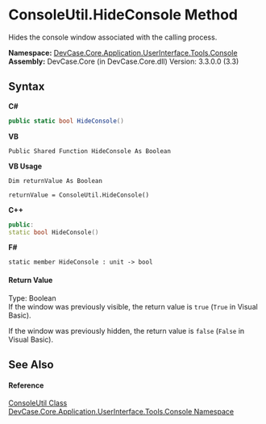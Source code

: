 # ConsoleUtil.HideConsole Method 
 

Hides the console window associated with the calling process.

**Namespace:**&nbsp;<a href="N_DevCase_Core_Application_UserInterface_Tools_Console">DevCase.Core.Application.UserInterface.Tools.Console</a><br />**Assembly:**&nbsp;DevCase.Core (in DevCase.Core.dll) Version: 3.3.0.0 (3.3)

## Syntax

**C#**<br />
``` C#
public static bool HideConsole()
```

**VB**<br />
``` VB
Public Shared Function HideConsole As Boolean
```

**VB Usage**<br />
``` VB Usage
Dim returnValue As Boolean

returnValue = ConsoleUtil.HideConsole()
```

**C++**<br />
``` C++
public:
static bool HideConsole()
```

**F#**<br />
``` F#
static member HideConsole : unit -> bool 

```


#### Return Value
Type: Boolean<br />If the window was previously visible, the return value is `true` (`True` in Visual Basic). 

 If the window was previously hidden, the return value is `false` (`False` in Visual Basic).

## See Also


#### Reference
<a href="T_DevCase_Core_Application_UserInterface_Tools_Console_ConsoleUtil">ConsoleUtil Class</a><br /><a href="N_DevCase_Core_Application_UserInterface_Tools_Console">DevCase.Core.Application.UserInterface.Tools.Console Namespace</a><br />